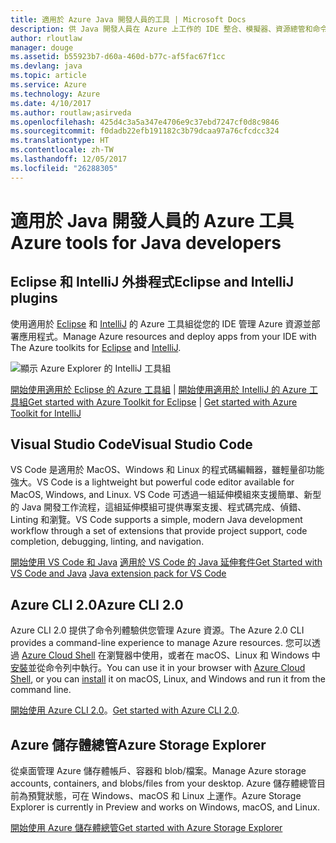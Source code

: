 ```yaml
---
title: 適用於 Azure Java 開發人員的工具 | Microsoft Docs
description: 供 Java 開發人員在 Azure 上工作的 IDE 整合、模擬器、資源總管和命令列介面。
author: rloutlaw
manager: douge
ms.assetid: b55923b7-d60a-460d-b77c-af5fac67f1cc
ms.devlang: java
ms.topic: article
ms.service: Azure
ms.technology: Azure
ms.date: 4/10/2017
ms.author: routlaw;asirveda
ms.openlocfilehash: 425d4c3a5a347e4706e9c37ebd7247cf0d8c9846
ms.sourcegitcommit: f0dadb22efb191182c3b79dcaa97a76cfcdcc324
ms.translationtype: HT
ms.contentlocale: zh-TW
ms.lasthandoff: 12/05/2017
ms.locfileid: "26288305"
---
```

# <a name="azure-tools-for-java-developers"></a><span data-ttu-id="de4a5-103">適用於 Java 開發人員的 Azure 工具</span><span class="sxs-lookup"><span data-stu-id="de4a5-103">Azure tools for Java developers</span></span>

## <a name="eclipse-and-intellij-plugins"></a><span data-ttu-id="de4a5-104">Eclipse 和 IntelliJ 外掛程式</span><span class="sxs-lookup"><span data-stu-id="de4a5-104">Eclipse and IntelliJ plugins</span></span>

<span data-ttu-id="de4a5-105">使用適用於 [Eclipse](eclipse/azure-toolkit-for-eclipse.md) 和 [IntelliJ](intellij/azure-toolkit-for-intellij.md) 的 Azure 工具組從您的 IDE 管理 Azure 資源並部署應用程式。</span><span class="sxs-lookup"><span data-stu-id="de4a5-105">Manage Azure resources and deploy apps from your IDE with The Azure toolkits for [Eclipse](eclipse/azure-toolkit-for-eclipse.md) and [IntelliJ](intellij/azure-toolkit-for-intellij.md).</span></span>   

![顯示 Azure Explorer 的 IntelliJ 工具組](media/intelliJ-azure-explorer.png)

<span data-ttu-id="de4a5-107">[開始使用適用於 Eclipse 的 Azure 工具組](https://docs.microsoft.com/azure/app-service-web/app-service-web-eclipse-create-hello-world-web-app) | [開始使用適用於 IntelliJ 的 Azure 工具組](https://docs.microsoft.com/azure/app-service-web/app-service-web-intellij-create-hello-world-web-app)</span><span class="sxs-lookup"><span data-stu-id="de4a5-107">[Get started with Azure Toolkit for Eclipse](https://docs.microsoft.com/azure/app-service-web/app-service-web-eclipse-create-hello-world-web-app) | [Get started with Azure Toolkit for IntelliJ](https://docs.microsoft.com/azure/app-service-web/app-service-web-intellij-create-hello-world-web-app)</span></span> 

## <a name="visual-studio-code"></a><span data-ttu-id="de4a5-108">Visual Studio Code</span><span class="sxs-lookup"><span data-stu-id="de4a5-108">Visual Studio Code</span></span>

<span data-ttu-id="de4a5-109">VS Code 是適用於 MacOS、Windows 和 Linux 的程式碼編輯器，雖輕量卻功能強大。</span><span class="sxs-lookup"><span data-stu-id="de4a5-109">VS Code is a lightweight but powerful code editor available for MacOS, Windows, and Linux.</span></span> <span data-ttu-id="de4a5-110">VS Code 可透過一組延伸模組來支援簡單、新型的 Java 開發工作流程，這組延伸模組可提供專案支援、程式碼完成、偵錯、Linting 和瀏覽。</span><span class="sxs-lookup"><span data-stu-id="de4a5-110">VS Code supports a simple, modern Java development workflow through a set of extensions that provide project support, code completion, debugging, linting, and navigation.</span></span>

<span data-ttu-id="de4a5-111">[開始使用 VS Code 和 Java](https://code.visualstudio.com/docs/java)
[適用於 VS Code 的 Java 延伸套件](https://code.visualstudio.com/docs/java/extensions)</span><span class="sxs-lookup"><span data-stu-id="de4a5-111">[Get Started with VS Code and Java](https://code.visualstudio.com/docs/java)
[Java extension pack for VS Code](https://code.visualstudio.com/docs/java/extensions)</span></span>  

## <a name="azure-cli-20"></a><span data-ttu-id="de4a5-112">Azure CLI 2.0</span><span class="sxs-lookup"><span data-stu-id="de4a5-112">Azure CLI 2.0</span></span>

<span data-ttu-id="de4a5-113">Azure CLI 2.0 提供了命令列體驗供您管理 Azure 資源。</span><span class="sxs-lookup"><span data-stu-id="de4a5-113">The Azure 2.0 CLI provides a command-line experience to manage Azure resources.</span></span> <span data-ttu-id="de4a5-114">您可以透過 [Azure Cloud Shell](https://docs.microsoft.com/azure/cloud-shell/overview) 在瀏覽器中使用，或者在 macOS、Linux 和 Windows 中[安裝](https://docs.microsoft.com/cli/azure/install-azure-cli)並從命令列中執行。</span><span class="sxs-lookup"><span data-stu-id="de4a5-114">You can use it in your browser with [Azure Cloud Shell](https://docs.microsoft.com/azure/cloud-shell/overview), or you can [install](https://docs.microsoft.com/cli/azure/install-azure-cli) it on macOS, Linux, and Windows and run it from the command line.</span></span>

<span data-ttu-id="de4a5-115">[開始使用 Azure CLI 2.0](https://docs.microsoft.com/cli/azure/get-started-with-azure-cli)。</span><span class="sxs-lookup"><span data-stu-id="de4a5-115">[Get started with Azure CLI 2.0](https://docs.microsoft.com/cli/azure/get-started-with-azure-cli).</span></span>

## <a name="azure-storage-explorer"></a><span data-ttu-id="de4a5-116">Azure 儲存體總管</span><span class="sxs-lookup"><span data-stu-id="de4a5-116">Azure Storage Explorer</span></span> 

<span data-ttu-id="de4a5-117">從桌面管理 Azure 儲存體帳戶、容器和 blob/檔案。</span><span class="sxs-lookup"><span data-stu-id="de4a5-117">Manage Azure storage accounts, containers, and blobs/files from your desktop.</span></span> <span data-ttu-id="de4a5-118">Azure 儲存體總管目前為預覽狀態，可在 Windows、macOS 和 Linux 上運作。</span><span class="sxs-lookup"><span data-stu-id="de4a5-118">Azure Storage Explorer is currently in Preview and works on Windows, macOS, and Linux.</span></span>

[<span data-ttu-id="de4a5-119">開始使用 Azure 儲存體總管</span><span class="sxs-lookup"><span data-stu-id="de4a5-119">Get started with Azure Storage Explorer</span></span>](https://docs.microsoft.com/azure/vs-azure-tools-storage-manage-with-storage-explorer)